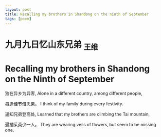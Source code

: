 ```yaml
---
layout: post
title: Recalling my brothers in Shandong on the ninth of September
tags: [poem]
---
```


# 九月九日忆山东兄弟 <sub>王维</sub>
# Recalling my brothers in Shandong on the Ninth of September


独在异乡为异客,    Alone in a different country, among different people,

每逢佳节倍思亲。   I think of my family during every festivity. 

遥知兄弟登高处,    Learned that my brothers are climbing the Tai mountain,

遍插茱萸少一人。   They are wearing veils of flowers, but seem to be missing one.
